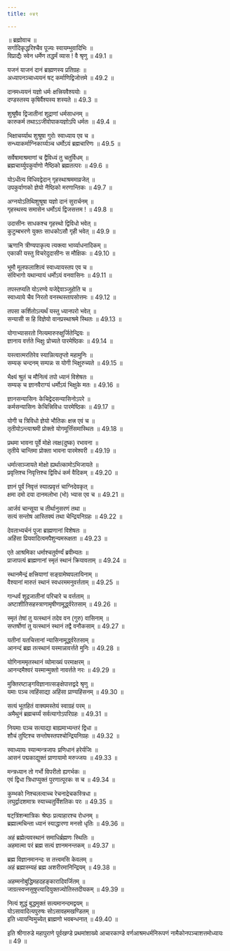 ```yaml
---
title: ०४९

---
```

॥ ब्रह्मोवाच ॥  
सर्गादिकृद्धरिश्चैव पूज्यः स्वायम्भुवादिभिः ॥  
विप्राद्यैः स्वेन धर्मेण तद्धर्मं व्यास ! वै श्रृणु ॥ 49.1 ॥  
  
यजनं याजनं दानं ब्राह्मणस्य प्रतिग्रहः ॥  
अध्यापनञ्चाध्ययनं षट्‌ कर्माणिद्विजोत्तमे ॥ 49.2 ॥  
  
दानमध्ययनं यज्ञो धर्मः क्षत्त्रियवैश्ययोः ॥  
दण्डस्तस्य कृषिर्वैश्यस्य शस्यते ॥ 49.3 ॥  
  
शुश्रूषैव द्विजातीनां शूद्राणां धर्मसाधनम् ॥  
कारुकर्म तथाऽऽजीवोपाकयज्ञोऽपि धर्मतः ॥ 49.4 ॥  
  
भिक्षाचर्य्याथ शुश्रूषा गुरोः स्वाध्याय एव च ॥  
सन्ध्याकर्माग्निकार्य्यञ्च धर्मोऽयं ब्रह्मचारिणः ॥ 49.5 ॥  
  
सर्वेषामाश्रमाणां च द्वैविध्यं तु चतुर्विधम् ॥  
ब्रह्मचार्य्युपकुर्वाणो नैष्ठिको ब्रह्मतत्परः ॥ 49.6 ॥  
  
योऽधीत्य विधिवद्वेदान् गृहस्थाश्रममाव्रजेत् ॥  
उपकुर्वाणको ज्ञेयो नैष्ठिको मरणान्तिकः ॥ 49.7 ॥  
  
अग्नयोऽतिथिशुश्रूषा यज्ञो दानं सुरार्चनम् ॥  
गृहस्थस्य समासेन धर्मोऽयं द्विजसत्तम ! ॥ 49.8 ॥  
  
उदासीनः साधकश्च गृहस्थो द्विविधो भवेत् ॥  
कुटुम्बभरणे युक्तः साधकोऽसौ गृही भवेत् ॥ 49.9 ॥  
  
ऋणानि त्रीण्यपाकृत्य त्यक्त्वा भार्य्याधनादिकम् ॥  
एकाकी यस्तु विचरेदुदासीनः स मौक्षिकः ॥ 49.10 ॥  
  
भूमौ मूलफलाशित्वं स्वाध्यायस्तप एव च ॥  
संविभागो यथान्यायं धर्मोऽयं वनवासिनः ॥ 49.11 ॥  
  
तपस्तप्यति योऽरण्ये यजेद्देवाञ्जुहोति च ॥  
स्वाध्याये चैव निरतो वनस्थस्तापसोत्तमः ॥ 49.12 ॥  
  
तपसा कर्शितोऽत्यर्थं यस्तु ध्यानपरो भवेत् ॥  
सन्यासी स हि विज्ञेयो वानप्रस्थाश्रमे स्थितः ॥ 49.13 ॥  
  
योगाभ्यासरतो नित्यमारुरुक्षुर्जितेन्द्रियः ॥  
ज्ञानाय वर्त्तते भिक्षुः प्रोच्यते पारमेष्ठिकः ॥ 49.14 ॥  
  
यस्त्वात्मरतिरेव स्यान्नित्यतृप्तो महामुनिः ॥  
सम्यक्‌ चन्दनम् सम्पन्नः स योगी भिक्षुरुच्यते ॥ 49.15 ॥  
  
भैक्ष्यं श्रुतं च मौनित्वं तपो ध्यानं विशेषतः ॥  
सम्यक् च ज्ञानवैराग्यं धर्मोऽयं भिक्षुके मतः ॥ 49.16 ॥  
  
ज्ञानसन्यासिनः केचिद्वेदसन्यासिनोऽपरे ॥  
कर्मसन्यासिनः केचित्त्रिविधः पारमेष्ठिकः ॥ 49.17 ॥  
  
योगी च त्रिविधो ज्ञेयो भौतिकः क्षत्त्र एवं च ॥  
तृतीयोऽन्त्याश्रमी प्रोक्तो योगमूर्त्तिंसमास्थितः ॥ 49.18 ॥  
  
प्रथमा भावना पूर्वे मोक्षे त्वक्ष(दुष्क) रभावना ॥  
तृतीये चान्तिमा प्रोक्ता भावना पारमेश्वरी ॥ 49.19 ॥  
  
धर्मात्सञ्जायते मोक्षो ह्यर्थात्कामोऽभिजायते ॥  
प्रवृत्तिश्च निवृत्तिश्च द्विविधं कर्म वैदिकम् ॥ 49.20 ॥  
  
ज्ञानं पूर्वं निवृत्तं स्यात्प्रवृत्तं चाग्निदेवकृत् ॥  
क्षमा दमो दया दानमलोभा (भो) भ्यास एव च ॥ 49.21 ॥  
  
आर्जवं चान्सूया च तीर्थानुसरणं तथा ॥  
सत्यं सन्तोष आस्तिक्यं तथा चेन्द्रियनिग्रहः ॥ 49.22 ॥  
  
देवताभ्यर्चनं पूजा ब्राह्मणानां विशेषतः ॥  
अहिंसा प्रियवादित्वमपैशुन्यमरूक्षता ॥ 49.23 ॥  
  
एते आश्रमिका धर्माश्चतुर्वर्ण्यं ब्रवीम्यतः ॥  
प्राजापत्यं ब्राह्मणानां स्मृतं स्थानं क्रियावताम् ॥ 49.24 ॥  
  
स्थानमैन्द्रं क्षत्त्रियाणां सङ्ग्रामेष्वपलायिनाम् ॥  
वैश्यानां मारुतं स्थानं स्वधरममनुवर्त्तताम् ॥ 49.25 ॥  
  
गान्धर्वं शूद्रजातीनां परिचारे च वर्त्तताम् ॥  
अष्टाशीतिसहस्त्राणामृषीणामूर्द्ध्वरेतसाम् ॥ 49.26 ॥  
  
स्मृतं तेषां तु यत्स्थानं तदेव वन (गुरु) वासिनाम् ॥  
सप्तर्षोणां तु यत्स्थानं स्थानं तद्वै वनौकसाम् ॥ 49.27 ॥  
  
यतीनां यतचित्तानां न्यासिनामूर्द्ध्वरेतसाम् ॥  
आनन्दं ब्रह्म तत्स्थानं यस्मान्नावर्त्तते मुनिः ॥ 49.28 ॥  
  
योगिनाममृतस्थानं व्योमाख्यं परमाक्षरम् ॥  
आनन्दमैश्वरं यस्मान्मुक्तो नावर्त्तते नरः ॥ 49.29 ॥  
  
मुक्तिरष्टाङ्गविज्ञानात्सङ्क्षेपात्तद्वदे श्रृणु ॥  
यमाः पञ्च त्वहिंसाद्या अहिंसा प्राण्यहिंसनम् ॥ 49.30 ॥  
  
सत्यं भूतहितं वाक्यमस्तेयं स्वाग्रहं परम् ॥  
अमैथुनं ब्रह्मचर्य्यं सर्वत्यागोऽपरिग्रहः ॥ 49.31 ॥  
  
नियमाः पञ्च सत्याद्या बाह्यमाभ्यन्तरं द्विधा ॥  
शौचं तुष्टिश्च सन्तोषस्तपश्चोन्द्रियनिग्रहः ॥ 49.32 ॥  
  
स्वाध्यायः स्यान्मन्त्रजापः प्रणिधानं हरेर्यजिः ॥  
आसनं पद्मकाद्युक्तं प्राणायामो मरुज्जयः ॥ 49.33 ॥  
  
मन्त्रध्यान तो गर्भो विपरीतो ह्यगर्भकः ॥  
एवं द्विधा त्रिधाप्युक्तं पुरणात्पूरकः स च ॥ 49.34 ॥  
  
कुम्भको निश्चलत्वाच्च रेचनाद्रेचकस्त्रिधा ॥  
लघुर्द्वादशमात्रः स्याच्चतुर्विंशतिकः परः ॥ 49.35 ॥  
  
षट्‌त्रिंशन्मात्रिकः श्रेष्ठः प्रत्याहारश्च रोधनम् ॥  
ब्रह्मात्मचिन्ता ध्यानं स्याद्धारणा मनसो धृतिः ॥ 49.36 ॥  
  
अहं ब्रह्मेत्यवस्थानं समाधिर्ब्रह्मणः स्थितिः ॥  
अहमात्मा परं ब्रह्म सत्यं ज्ञानमनन्तकम् ॥ 49.37 ॥  
  
ब्रह्म विज्ञानमानन्दः स तत्त्वमसि केवलम् ॥  
अहं ब्रह्मास्म्यहं ब्रह्म अशरीरमानिन्द्रियम् ॥ 49.38 ॥  
  
अहम्मनोबुद्धिमहदहङ्कारादिवर्जितम् ॥  
जाग्रत्स्वप्नसुषुप्त्यादियुक्तज्योतिस्तदीयकम् ॥ 49.39 ॥  
  
नित्यं शुद्धं बुद्धमुक्तं सत्यमानन्दमद्वयम् ॥  
योऽसावादित्यपुरुषः सोऽसावहमखण्डितम् ॥  
इति ध्यायन्विमुच्येत् ब्राह्मणो भवबन्धनात् ॥ 49.40 ॥  
  
इति श्रीगारुडे महापुराणे पूर्वखण्डे प्रथमांशाख्ये आचारकाण्डे वर्णआश्रमधर्मनिरूपणं नामैकोनपञ्चाशत्तमोध्यायः ॥ 49 ॥